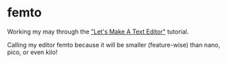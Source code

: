# femto
Working my may through the ["Let's Make A Text Editor"](https://viewsourcecode.org/snaptoken/kilo/index.html) tutorial.

Calling my editor femto because it will be smaller (feature-wise) than nano, pico, or even kilo!

